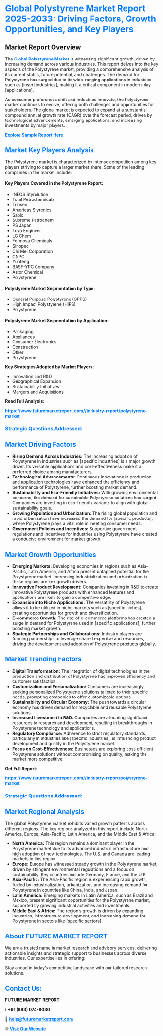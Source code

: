 <h1 style="color: #007BFF;">Global Polystyrene Market Report 2025-2033: Driving Factors, Growth Opportunities, and Key Players</h1>

<section id="overview">
<h2>Market Report Overview</h2>
<p>The <a href="https://www.futuremarketreport.com//industry-report/polystyrene-market" style="color: #007BFF; text-decoration: none;"><strong>Global Polystyrene Market</strong></a> is witnessing significant growth, driven by increasing demand across various industries. This report delves into the key aspects of the Polystyrene market, providing a comprehensive analysis of its current status, future potential, and challenges. The demand for Polystyrene has surged due to its wide-ranging applications in industries such as [insert industries], making it a critical component in modern-day [applications].</p>
<p>As consumer preferences shift and industries innovate, the Polystyrene market continues to evolve, offering both challenges and opportunities for stakeholders. The global market is expected to expand at a substantial compound annual growth rate (CAGR) over the forecast period, driven by technological advancements, emerging applications, and increasing investments by major players.</p>
</section>

<section id="overview">
<p><a href="https://www.futuremarketreport.com//request-sample/reportId=55112" style="color: #007BFF; text-decoration: none;"><strong>Explore Sample Report Here</strong></a></p>
</section>

<section id="key-players">
<h2 style="color: #007BFF;">Market Key Players Analysis</h2>
<p>The Polystyrene market is characterized by intense competition among key players striving to capture a larger market share. Some of the leading companies in the market include:</p>
<h4>Key Players Covered in the Polystyrene Report:</h4>
<ul><li>INEOS Styrolution</li><li>Total Petrochemicals</li><li>Trinseo</li><li>Americas Styrenics</li><li>Sabic</li><li>Supreme Petrochem</li><li>PS Japan</li><li>Toyo Engineer</li><li>LG Chem</li><li>Formosa Chemicals</li><li>Sinopec</li><li>Chi Mei Corporation</li><li>CNPC</li><li>Yunfeng</li><li>BASF-YPC Company</li><li>Astor Chemical</li><li>Polystyrene</li></ul>
<h4>Polystyrene Market Segmentation by Type:</h4>
<ul><li>General Purpose Polystyrene (GPPS)</li><li>High Impact Polystyrene (HIPS)</li><li>Polystyrene</li></ul>

<h4>Polystyrene Market Segmentation by Application:</h4>
<ul><li>Packaging</li><li>Appliances</li><li>Consumer Electronics</li><li>Construction</li><li>Other</li><li>Polystyrene</li></ul>
<p><strong>Key Strategies Adopted by Market Players:</strong></p>
<ul>
<li>Innovation and R&D</li>
<li>Geographical Expansion</li>
<li>Sustainability Initiatives</li>
<li>Mergers and Acquisitions</li>
</ul>
</section>

<section>
<p><strong>Read Full Analysis: </strong></p><a href="https://www.futuremarketreport.com//industry-report/polystyrene-market" style="color: #007BFF; text-decoration: none;"><strong>https://www.futuremarketreport.com//industry-report/polystyrene-market</strong></a>
<h3 style="color: #007BFF;">Strategic Questions Addressed:</h3>
</section>

<section id="driving-factors">
<h2 style="color: #007BFF;">Market Driving Factors</h2>
<ul>
<li><strong>Rising Demand Across Industries:</strong> The increasing adoption of Polystyrene in industries such as [specific industries] is a major growth driver. Its versatile applications and cost-effectiveness make it a preferred choice among manufacturers.</li>
<li><strong>Technological Advancements:</strong> Continuous innovations in production and application technologies have enhanced the efficiency and performance of Polystyrene, further boosting market demand.</li>
<li><strong>Sustainability and Eco-Friendly Initiatives:</strong> With growing environmental concerns, the demand for sustainable Polystyrene solutions has surged. Companies are investing in eco-friendly variants to align with global sustainability goals.</li>
<li><strong>Growing Population and Urbanization:</strong> The rising global population and rapid urbanization have increased the demand for [specific products], where Polystyrene plays a vital role in meeting consumer needs.</li>
<li><strong>Government Policies and Incentives:</strong> Supportive government regulations and incentives for industries using Polystyrene have created a conducive environment for market growth.</li>
</ul>
</section>

<section id="growth-opportunities">
<h2 style="color: #007BFF;">Market Growth Opportunities</h2>
<ul>
<li><strong>Emerging Markets:</strong> Developing economies in regions such as Asia-Pacific, Latin America, and Africa present untapped potential for the Polystyrene market. Increasing industrialization and urbanization in these regions are key growth drivers.</li>
<li><strong>Innovative Product Development:</strong> Companies investing in R&D to create innovative Polystyrene products with enhanced features and applications are likely to gain a competitive edge.</li>
<li><strong>Expansion into Niche Applications:</strong> The versatility of Polystyrene allows it to be utilized in niche markets such as [specific niches], creating opportunities for growth and diversification.</li>
<li><strong>E-commerce Growth:</strong> The rise of e-commerce platforms has created a surge in demand for Polystyrene used in [specific applications], further boosting market growth.</li>
<li><strong>Strategic Partnerships and Collaborations:</strong> Industry players are forming partnerships to leverage shared expertise and resources, driving the development and adoption of Polystyrene products globally.</li>
</ul>
</section>

<section id="trending-factors">
<h2 style="color: #007BFF;">Market Trending Factors</h2>
<ul>
<li><strong>Digital Transformation:</strong> The integration of digital technologies in the production and distribution of Polystyrene has improved efficiency and customer satisfaction.</li>
<li><strong>Customization and Personalization:</strong> Consumers are increasingly seeking personalized Polystyrene solutions tailored to their specific needs, prompting companies to offer customizable options.</li>
<li><strong>Sustainability and Circular Economy:</strong> The push towards a circular economy has driven demand for recyclable and reusable Polystyrene solutions.</li>
<li><strong>Increased Investment in R&D:</strong> Companies are allocating significant resources to research and development, resulting in breakthroughs in Polystyrene technology and applications.</li>
<li><strong>Regulatory Compliance:</strong> Adherence to strict regulatory standards, particularly in industries like [specific industries], is influencing product development and quality in the Polystyrene market.</li>
<li><strong>Focus on Cost-Effectiveness:</strong> Businesses are exploring cost-efficient Polystyrene solutions without compromising on quality, making the market more competitive.</li>
</ul>
</section>

<section>
<p><strong>Get Full Report: </strong></p><a href="https://www.futuremarketreport.com//industry-report/polystyrene-market" style="color: #007BFF; text-decoration: none;"><strong>https://www.futuremarketreport.com//industry-report/polystyrene-market</strong></a>
<h3 style="color: #007BFF;">Strategic Questions Addressed:</h3>
</section>


<section id="regional-analysis">
<h2 style="color: #007BFF;">Market Regional Analysis</h2>
<p>The global Polystyrene market exhibits varied growth patterns across different regions. The key regions analyzed in this report include North America, Europe, Asia-Pacific, Latin America, and the Middle East & Africa:</p>
<ul>
<li><strong>North America:</strong> This region remains a dominant player in the Polystyrene market due to its advanced industrial infrastructure and high adoption of new technologies. The U.S. and Canada are leading markets in this region.</li>
<li><strong>Europe:</strong> Europe has witnessed steady growth in the Polystyrene market, driven by stringent environmental regulations and a focus on sustainability. Key countries include Germany, France, and the U.K.</li>
<li><strong>Asia-Pacific:</strong> The Asia-Pacific region is experiencing rapid growth, fueled by industrialization, urbanization, and increasing demand for Polystyrene in countries like China, India, and Japan.</li>
<li><strong>Latin America:</strong> Emerging markets in Latin America, such as Brazil and Mexico, present significant opportunities for the Polystyrene market, supported by growing industrial activities and investments.</li>
<li><strong>Middle East & Africa:</strong> The region’s growth is driven by expanding industries, infrastructure development, and increasing demand for Polystyrene in sectors like [specific sectors].</li>
</ul>
</section>

<footer>
<h2 style="color: #007BFF;">About FUTURE MARKET REPORT</h2>
<p>We are a trusted name in market research and advisory services, delivering actionable insights and strategic support to businesses across diverse industries. Our expertise lies in offering:</p>

<p>Stay ahead in today’s competitive landscape with our tailored research solutions.</p>

<h2 style="color: #007BFF;">Contact Us:</h2>
<p><strong>FUTURE MARKET REPORT</strong></p>
<p>📞 <strong>+91 (883) 074-8030</strong></p>
<p>📧 <strong><a href="mailto:help@futuremarketreport.com" style="color: #007BFF;">help@futuremarketreport.com</a></strong></p>
<p>🌐 <strong><a href="https://www.futuremarketreport.com/" style="color: #007BFF;">Visit Our Website</a></strong></p>
</footer>